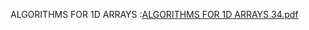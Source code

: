 ALGORITHMS FOR 1D ARRAYS :[ALGORITHMS FOR 1D ARRAYS 34.pdf](https://github.com/MirazAli789/Data_structure_-_algorithms/files/12894838/ALGORITHMS.FOR.1D.ARRAYS.34.pdf)
